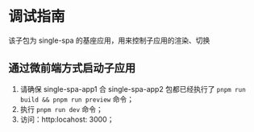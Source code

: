 # 调试指南

该子包为 single-spa 的基座应用，用来控制子应用的渲染、切换
## 通过微前端方式启动子应用

1. 请确保 single-spa-app1 合 single-spa-app2 包都已经执行了 `pnpm run build && pnpm run preview` 命令；
2. 执行 `pnpm run dev` 命令；
4. 访问：http:locahost: 3000；
